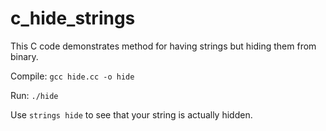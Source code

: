 # c_hide_strings
This C code demonstrates method for having strings but hiding them from binary.

Compile:
`gcc hide.cc -o hide`

Run:
`./hide`

Use `strings hide` to see that your string is actually hidden.
